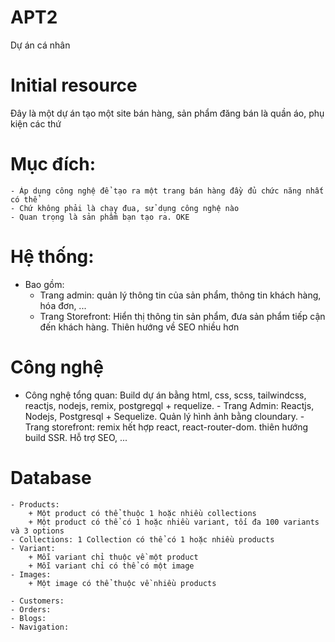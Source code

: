# APT2

Dự án cá nhân

# Initial resource

Đây là một dự án tạo một site bán hàng, sản phẩm đăng bán là quần áo, phụ kiện các thứ

# Mục đích:

    - Áp dụng công nghệ để tạo ra một trang bán hàng đầy đủ chức năng nhất có thể
    - Chứ không phải là chạy đua, sử dụng công nghệ nào
    - Quan trọng là sản phẩm bạn tạo ra. OKE

# Hệ thống:

- Bao gồm:
  - Trang admin: quản lý thông tin của sản phẩm, thông tin khách hàng, hóa đơn, ...
  - Trang Storefront: Hiển thị thông tin sản phẩm, đưa sản phẩm tiếp cận đến khách hàng. Thiên
    hướng về SEO nhiều hơn

# Công nghệ

- Công nghệ tổng quan: Build dự án bằng html, css, scss, tailwindcss, reactjs, nodejs, remix,
  postgregql + requelize. - Trang Admin: Reactjs, Nodejs, Postgresql + Sequelize. Quản lý hình ảnh bằng cloundary. - Trang storefront: remix hết hợp react, react-router-dom. thiên hướng build SSR. Hỗ trợ SEO, ...

# Database

    - Products:
        + Một product có thể thuộc 1 hoặc nhiều collections
        + Một product có thể có 1 hoặc nhiều variant, tối đa 100 variants và 3 options
    - Collections: 1 Collection có thể có 1 hoặc nhiều products
    - Variant:
        + Mỗi variant chỉ thuộc về một product
        + Mỗi variant chỉ có thể có một image
    - Images:
        + Một image có thể thuộc về nhiều products

    - Customers:
    - Orders:
    - Blogs:
    - Navigation:
